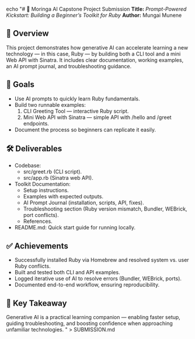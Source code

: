 echo "# 🧠 Moringa AI Capstone Project Submission
**Title:** *Prompt-Powered Kickstart: Building a Beginner’s Toolkit for Ruby*
**Author:** Mungai Munene

## 📍 Overview
This project demonstrates how generative AI can accelerate learning a new technology — in this case, Ruby — by building both a CLI tool and a mini Web API with Sinatra. It includes clear documentation, working examples, an AI prompt journal, and troubleshooting guidance.

## 🎯 Goals
- Use AI prompts to quickly learn Ruby fundamentals.
- Build two runnable examples:
  1. CLI Greeting Tool — interactive Ruby script.
  2. Mini Web API with Sinatra — simple API with /hello and /greet endpoints.
- Document the process so beginners can replicate it easily.

## 🛠️ Deliverables
- Codebase:
  - src/greet.rb (CLI script).
  - src/app.rb (Sinatra web API).
- Toolkit Documentation:
  - Setup instructions.
  - Examples with expected outputs.
  - AI Prompt Journal (installation, scripts, API, fixes).
  - Troubleshooting section (Ruby version mismatch, Bundler, WEBrick, port conflicts).
  - References.
- README.md: Quick start guide for running locally.

## ✅ Achievements
- Successfully installed Ruby via Homebrew and resolved system vs. user Ruby conflicts.
- Built and tested both CLI and API examples.
- Logged iterative use of AI to resolve errors (Bundler, WEBrick, ports).
- Documented end-to-end workflow, ensuring reproducibility.
## 🚀 Key Takeaway
Generative AI is a practical learning companion — enabling faster setup, guiding troubleshooting, and boosting confidence when approaching unfamiliar technologies.
" > SUBMISSION.md
